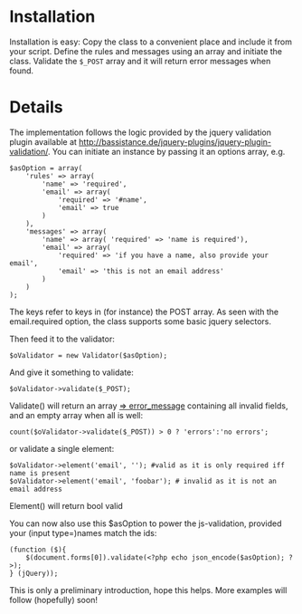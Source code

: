 # Installation #

Installation is easy: Copy the class to a convenient place and include it from your script. Define the rules and messages using an array and initiate the class. Validate the `$_POST` array and it will return error messages when found.

# Details #
The implementation follows the logic provided by the jquery validation plugin available at http://bassistance.de/jquery-plugins/jquery-plugin-validation/. You can initiate an instance by passing it an options array, e.g.
```
$asOption = array(
    'rules' => array(
        'name' => 'required',
        'email' => array(
            'required' => '#name',
            'email' => true
        )
    ),
    'messages' => array(
        'name' => array( 'required' => 'name is required'),
        'email' => array(
            'required' => 'if you have a name, also provide your email',
            'email' => 'this is not an email address'
        )
    )
);
```
The keys refer to keys in (for instance) the POST array. As seen with the email.required option, the class supports some basic jquery selectors.

Then feed it to the validator:
```
$oValidator = new Validator($asOption);
```

And give it something to validate:
```
$oValidator->validate($_POST);
```

Validate() will return an array [=> error\_message](field.md) containing all invalid fields, and an empty array when all is well:
```
count($oValidator->validate($_POST)) > 0 ? 'errors':'no errors';
```

or validate a single element:
```
$oValidator->element('email', ''); #valid as it is only required iff name is present
$oValidator->element('email', 'foobar'); # invalid as it is not an email address
```
Element() will return bool valid

You can now also use this $asOption to power the js-validation, provided your (input type=)names match the ids:

```
(function ($){
    $(document.forms[0]).validate(<?php echo json_encode($asOption); ?>);
} (jQuery));
```

This is only a preliminary introduction, hope this helps. More examples will follow (hopefully) soon!